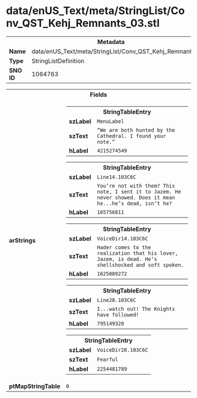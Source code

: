 <h1>data/enUS_Text/meta/StringList/Conv_QST_Kehj_Remnants_03.stl</h1><table><tr><th colspan="100%">Metadata</th></tr><tr><td><b>Name</b></td><td>data/enUS_Text/meta/StringList/Conv_QST_Kehj_Remnants_03.stl</td></tr><tr><td><b>Type</b></td><td>StringListDefinition</td></tr><tr><td><b>SNO ID</b></td><td>1064763</td></tr></table>

<table><tr><th colspan="100%">Fields</th></tr><tr><td><b>arStrings</b></td><td><table><tr><th colspan="100%">StringTableEntry</th></tr><tr><td><b>szLabel</b></td><td><code>MenuLabel</code></td></tr><tr><td><b>szText</b></td><td><code>“We are both hunted by the Cathedral. I found your note.”  </code></td></tr><tr><td><b>hLabel</b></td><td><code>4215274549</code></td></tr></table>


<table><tr><th colspan="100%">StringTableEntry</th></tr><tr><td><b>szLabel</b></td><td><code>Line14.103C6C</code></td></tr><tr><td><b>szText</b></td><td><code>You’re not with them? This note, I sent it to Jazem. He never showed. Does it mean he...he’s dead, isn’t he?</code></td></tr><tr><td><b>hLabel</b></td><td><code>165756811</code></td></tr></table>


<table><tr><th colspan="100%">StringTableEntry</th></tr><tr><td><b>szLabel</b></td><td><code>VoiceDir14.103C6C</code></td></tr><tr><td><b>szText</b></td><td><code>Hader comes to the realization that his lover, Jazem, is dead. He’s shellshocked and soft spoken. </code></td></tr><tr><td><b>hLabel</b></td><td><code>1625089272</code></td></tr></table>


<table><tr><th colspan="100%">StringTableEntry</th></tr><tr><td><b>szLabel</b></td><td><code>Line28.103C6C</code></td></tr><tr><td><b>szText</b></td><td><code>I...watch out! The Knights have followed!</code></td></tr><tr><td><b>hLabel</b></td><td><code>795149328</code></td></tr></table>


<table><tr><th colspan="100%">StringTableEntry</th></tr><tr><td><b>szLabel</b></td><td><code>VoiceDir28.103C6C</code></td></tr><tr><td><b>szText</b></td><td><code>Fearful</code></td></tr><tr><td><b>hLabel</b></td><td><code>2254481789</code></td></tr></table>


</td></tr><tr><td><b>ptMapStringTable</b></td><td><code>0</code></td></tr></table>

